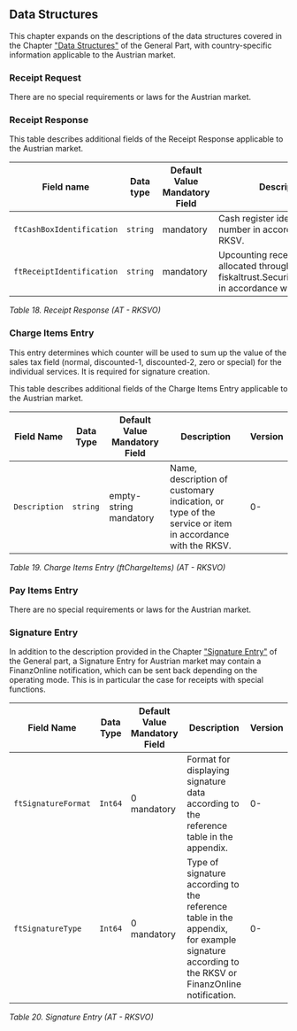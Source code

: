 ## Data Structures

This chapter expands on the descriptions of the data structures covered in the Chapter ["Data Structures"](../../general/data-structures/data-structures.md) of the General Part, with country-specific information applicable to the Austrian market.

### Receipt Request

There are no special requirements or laws for the Austrian market.

### Receipt Response

This table describes additional fields of the Receipt Response applicable to the Austrian market.

| **Field name**            | **Data type** | **Default Value Mandatory Field** | **Description**                                                                                         | **Version** |
|---------------------------|---------------|-----------------------------------|---------------------------------------------------------------------------------------------------------|-------------|
| `ftCashBoxIdentification` | `string`      | mandatory                         | Cash register identification number in accordance with the RKSV.                                        | 0-          |
| `ftReceiptIdentification` | `string`      | mandatory                         | Upcounting receipt number allocated through fiskaltrust.SecurityMechanisms in accordance with the RKSV. | 0-          |

<span id="_Toc510009100" class="anchor"></span>*Table 18. Receipt Response (AT - RKSVO)*

### Charge Items Entry

This entry determines which counter will be used to sum up the value of the sales tax field (normal, discounted-1, discounted-2, zero or special) for the individual services. It is required for signature creation.

This table describes additional fields of the Charge Items Entry applicable to the Austrian market.

| **Field Name** | **Data Type** | **Default Value Mandatory Field** | **Description**                                                                                        | **Version** |
|----------------|---------------|-----------------------------------|--------------------------------------------------------------------------------------------------------|-------------|
| `Description`  | `string`      | empty-string<br />mandatory       | Name, description of customary indication, or type of the service or item in accordance with the RKSV. | 0-          |

<span id="_Toc510009101" class="anchor"></span>*Table 19. Charge Items Entry (ftChargeItems) (AT - RKSVO)*

### Pay Items Entry

There are no special requirements or laws for the Austrian market.

### Signature Entry

In addition to the description provided in the Chapter ["Signature Entry"](../../general/data-structures/data-structures.md#c-signature-entry-224) of the General part, a Signature Entry for Austrian market may contain a FinanzOnline notification, which can be sent back depending on the operating mode. This is in particular the case for receipts with special functions.

| **Field Name**      | **Data Type** | **Default Value**<br />**Mandatory Field** | **Description**                                                                                                                                                                       | **Version** |
|---------------------|---------------|--------------------------------------------|---------------------------------------------------------------------------------------------------------------------------------------------------------------------------------------|-------------|
| `ftSignatureFormat` | `Int64`       | 0<br />mandatory                           | Format for displaying signature data according to the reference table in the appendix.                                                        | 0-          |
| `ftSignatureType`   | `Int64`       | 0<br />mandatory                           | Type of signature according to the reference table in the appendix, for example signature according to the RKSV or FinanzOnline notification. | 0-          |

<span id="_Toc510009102" class="anchor"></span>*Table 20. Signature Entry (AT - RKSVO)*

